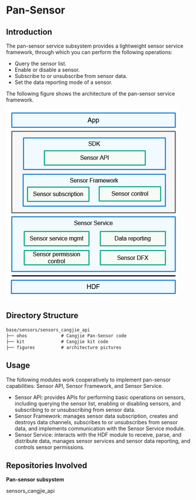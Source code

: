 # Pan-Sensor

## Introduction

The pan-sensor service subsystem provides a lightweight sensor service framework, through which you can perform the following operations:

-   Query the sensor list.
-   Enable or disable a sensor.
-   Subscribe to or unsubscribe from sensor data.
-   Set the data reporting mode of a sensor.

The following figure shows the architecture of the pan-sensor service framework.

![](figures/en-us_image_0000001106694563.png)

## Directory Structure

```
base/sensors/sensors_cangjie_api
├── ohos             # Cangjie Pan-Sensor code
├── kit              # Cangjie kit code
├── figures          # architecture pictures
```

## Usage

The following modules work cooperatively to implement pan-sensor capabilities: Sensor API, Sensor Framework, and Sensor Service.

-   Sensor API: provides APIs for performing basic operations on sensors, including querying the sensor list, enabling or disabling sensors, and subscribing to or unsubscribing from sensor data.
-   Sensor Framework: manages sensor data subscription, creates and destroys data channels, subscribes to or unsubscribes from sensor data, and implements communication with the Sensor Service module.
-   Sensor Service: interacts with the HDF module to receive, parse, and distribute data, manages sensor services and sensor data reporting, and controls sensor permissions.

## Repositories Involved

**Pan-sensor subsystem**

sensors_cangjie_api
